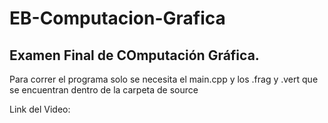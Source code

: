 # EB-Computacion-Grafica
## Examen Final de COmputación Gráfica.

Para correr el programa solo se necesita el main.cpp y los .frag y .vert que se encuentran dentro de la carpeta de source

Link del Video: 
